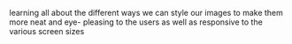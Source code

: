 learning all about the different ways we can style our images to make them more neat and eye- pleasing to the users as well as responsive to the various screen sizes

